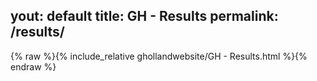 yout: default
title: GH - Results
permalink: /results/
---

{% raw %}{% include_relative ghollandwebsite/GH - Results.html %}{% endraw %}
